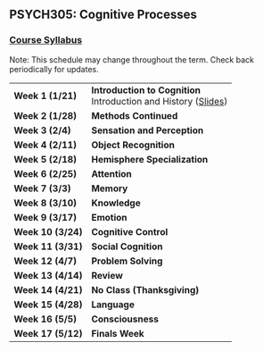 ## PSYCH305: Cognitive Processes
### <a href="https://marcuscappiello.github.io/teaching/PSYCH305/Spring2020/Syllabus_PSYCH305_S20.pdf" target="blank">Course Syllabus</a> 
Note: This schedule may change throughout the term. Check back periodically for updates.

<table>
  <tbody>
    
  <tr><td><strong>Week 1 (1/21)</strong>  </td><td>  <strong>Introduction to Cognition</strong> 
                                    <br>Introduction and History (<a href="https://marcuscappiello.github.io/teaching/PSYCH305/Spring2020/Slides/PSYC305_S20_Lecture1.pdf" target="blank">Slides</a>)
  <tr><td><strong>Week 2 (1/28)  </strong></td><td><strong>Methods Continued</strong>
  <tr><td><strong>Week 3 (2/4)  </strong></td><td><strong>Sensation and Perception</strong>  
  <tr><td><strong>Week 4 (2/11)  </strong></td><td><strong>Object Recognition</strong>
  <tr><td><strong>Week 5 (2/18)  </strong></td><td><strong>Hemisphere Specialization</strong>
  <tr><td><strong>Week 6 (2/25)  </strong></td><td><strong>Attention</strong>
  <tr><td><strong>Week 7 (3/3)  </strong></td><td><strong>Memory</strong>
  <tr><td><strong>Week 8 (3/10)  </strong></td><td><strong>Knowledge</strong>
  <tr><td><strong>Week 9 (3/17)  </strong></td><td><strong>Emotion</strong>
  <tr><td><strong>Week 10 (3/24) </strong></td><td><strong>Cognitive Control</strong>
  <tr><td><strong>Week 11 (3/31) </strong></td><td><strong>Social Cognition</strong>
  <tr><td><strong>Week 12 (4/7) </strong></td><td><strong>Problem Solving</strong>
  <tr><td><strong>Week 13 (4/14) </strong></td><td><strong>Review</strong></td></tr>
  <tr><td><strong>Week 14 (4/21) </strong></td><td><strong>No Class (Thanksgiving)</strong></td></tr>
  <tr><td><strong>Week 15 (4/28) </strong></td><td><strong>Language</strong>
  <tr><td><strong>Week 16 (5/5) </strong></td><td><strong>Consciousness</strong>
  <tr><td><strong>Week 17 (5/12) </strong></td><td><strong>Finals Week</strong>
  </td></tr>
  
